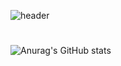 
![header](https://capsule-render.vercel.app/api?type=soft&color=gradient&height=100&section=header&text=admin@risiscafford.co.kr&fontSize=40)

#
![Anurag's GitHub stats](https://github-readme-stats.vercel.app/api?username=risiscafford&show_icons=true&theme=radical&count_private=true)





